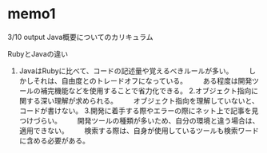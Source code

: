 # memo1

3/10 output
Java概要についてのカリキュラム

RubyとJavaの違い
1. JavaはRubyに比べて、コードの記述量や覚えるべきルールが多い。
　　しかしそれは、自由度とのトレードオフになっている。
　　ある程度は開発ツールの補完機能などを使用することで省力化できる。
2.オブジェクト指向に関する深い理解が求められる。
　　オブジェクト指向を理解していないと、コードが書けない。
3.開発に着手する際やエラーの際にネット上で記事を見つけづらい。
　　開発ツールの種類が多いため、自分の環境と違う場合は、適用できない。
　　検索する際は、自身が使用しているツールも検索ワードに含める必要がある。
